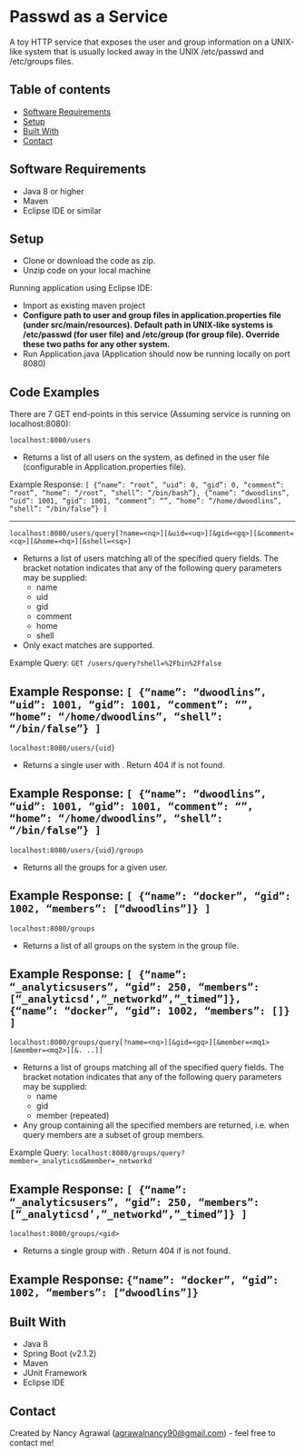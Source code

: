 # Passwd as a Service
A toy HTTP service that exposes the user and group information on a UNIX-like system that is usually locked away in the UNIX /etc/passwd and /etc/groups files.

## Table of contents
* [Software Requirements](#softwarerequirements)
* [Setup](#setup)
* [Built With](#builtwith)
* [Contact](#contact)

## Software Requirements
* Java 8 or higher
* Maven
* Eclipse IDE or similar

## Setup

* Clone or download the code as zip. 
* Unzip code on your local machine

Running application using Eclipse IDE:
* Import as existing maven project
* **Configure path to user and group files in application.properties file (under src/main/resources). Default path in UNIX-like systems is /etc/passwd (for user file) and /etc/group (for group file). Override these two paths for any other system.**
* Run Application.java (Application should now be running locally on port 8080) 

## Code Examples

There are 7 GET end-points in this service (Assuming service is running on localhost:8080):

`localhost:8080/users`
* Returns a list of all users on the system, as defined in the user file (configurable in Application.properties file).

Example Response:
`[
{“name”: “root”, “uid”: 0, “gid”: 0, “comment”: “root”, “home”: “/root”, “shell”: “/bin/bash”},
{“name”: “dwoodlins”, “uid”: 1001, “gid”: 1001, “comment”: “”, “home”: “/home/dwoodlins”, “shell”: “/bin/false”}
]`

---

`localhost:8080/users/query[?name=<nq>][&uid=<uq>][&gid=<gq>][&comment=<cq>][&home=<hq>][&shell=<sq>]`
* Returns a list of users matching all of the specified query fields. The bracket notation indicates that any of the following query parameters may be supplied:
   - name
   - uid
   - gid
   - comment
   - home
   - shell
* Only exact matches are supported.

Example Query: `GET /users/query?shell=%2Fbin%2Ffalse`

Example Response:
`[
{“name”: “dwoodlins”, “uid”: 1001, “gid”: 1001, “comment”: “”, “home”: “/home/dwoodlins”, “shell”: “/bin/false”}
]`
---
  
`localhost:8080/users/{uid}`
* Returns a single user with <uid>. Return 404 if <uid> is not found.

Example Response:
`[
{“name”: “dwoodlins”, “uid”: 1001, “gid”: 1001, “comment”: “”, “home”: “/home/dwoodlins”, “shell”: “/bin/false”}
]`
---

`localhost:8080/users/{uid}/groups`
* Returns all the groups for a given user.

Example Response:
`[
{“name”: “docker”, “gid”: 1002, “members”: [“dwoodlins”]}
]`
---

`localhost:8080/groups`
* Returns a list of all groups on the system in the group file.

Example Response:
`[
{“name”: “_analyticsusers”, “gid”: 250, “members”:
[“_analyticsd’,”_networkd”,”_timed”]},
{“name”: “docker”, “gid”: 1002, “members”: []}
]`
---

`localhost:8080/groups/query[?name=<nq>][&gid=<gq>][&member=<mq1>[&member=<mq2>][&. ..]]`
* Returns a list of groups matching all of the specified query fields. The bracket notation indicates that any of the following query parameters may be supplied:
   - name
   - gid
   - member (repeated)
* Any group containing all the specified members are returned, i.e. when query members are a subset of group members.

Example Query:
`localhost:8080/groups/query?member=_analyticsd&member=_networkd`

Example Response:
`[
{“name”: “_analyticsusers”, “gid”: 250, “members”: [“_analyticsd’,”_networkd”,”_timed”]}
]`
---

`localhost:8080/groups/<gid>`
* Returns a single group with <gid>. Return 404 if <gid> is not found.

Example Response:
`{“name”: “docker”, “gid”: 1002, “members”: [“dwoodlins”]}`
---


## Built With
* Java 8
* Spring Boot (v2.1.2)
* Maven
* JUnit Framework
* Eclipse IDE

## Contact
Created by Nancy Agrawal (agrawalnancy90@gmail.com) - feel free to contact me!
